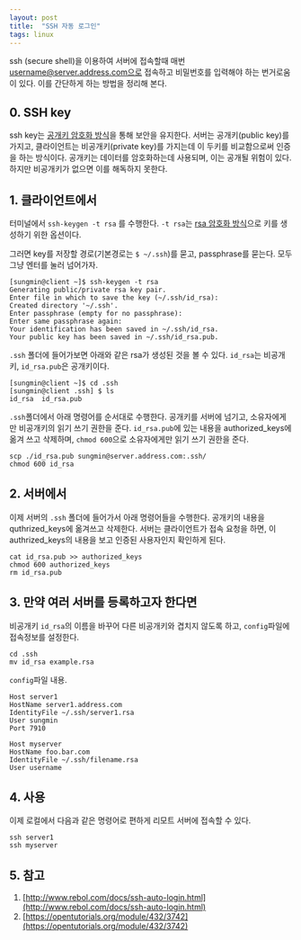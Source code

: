 ```yaml
---
layout: post
title:  "SSH 자동 로그인"
tags: linux
---
```




ssh (secure shell)을 이용하여 서버에 접속할때 매번 username@server.address.com으로 접속하고 비밀번호를 입력해야 하는 번거로움이 있다. 이를 간단하게 하는 방법을 정리해 본다.



## 0. SSH key

ssh key는 [공개키 암호화 방식](https://ko.wikipedia.org/wiki/%EA%B3%B5%EA%B0%9C_%ED%82%A4_%EC%95%94%ED%98%B8_%EB%B0%A9%EC%8B%9D)을 통해 보안을 유지한다. 서버는 공개키(public key)를 가지고, 클라이언트는 비공개키(private key)를 가지는데 이 두키를 비교함으로써 인증을 하는 방식이다. 공개키는 데이터를 암호화하는데 사용되며, 이는 공개될 위험이 있다. 하지만 비공개키가 없으면 이를 해독하지 못한다.



## 1. 클라이언트에서

터미널에서 `ssh-keygen -t rsa` 를 수행한다. `-t rsa`는 [rsa 암호화 방식](https://ko.wikipedia.org/wiki/RSA_%EC%95%94%ED%98%B8)으로 키를 생성하기 위한 옵션이다.

그러면 key를 저장할 경로(기본경로는 `$ ~/.ssh`)를 묻고, passphrase를 묻는다. 모두 그냥 엔터를 눌러 넘어가자.

```shell
[sungmin@client ~]$ ssh-keygen -t rsa
Generating public/private rsa key pair.
Enter file in which to save the key (~/.ssh/id_rsa):
Created directory '~/.ssh'.
Enter passphrase (empty for no passphrase):
Enter same passphrase again:
Your identification has been saved in ~/.ssh/id_rsa.
Your public key has been saved in ~/.ssh/id_rsa.pub.
```

`.ssh` 폴더에 들어가보면 아래와 같은 rsa가 생성된 것을 볼 수 있다. `id_rsa`는 비공개키, `id_rsa.pub`은 공개키이다.

```shell
[sungmin@client ~]$ cd .ssh
[sungmin@client .ssh] $ ls
id_rsa  id_rsa.pub
```

`.ssh`폴더에서 아래 명령어를 순서대로 수행한다. 공개키를 서버에 넘기고, 소유자에게만 비공개키의 읽기 쓰기 권한을 준다. `id_rsa.pub`에 있는 내용을 authorized_keys에 옮겨 쓰고 삭제하며, `chmod 600`으로 소유자에게만 읽기 쓰기 권한을 준다.

``` shell
scp ./id_rsa.pub sungmin@server.address.com:.ssh/
chmod 600 id_rsa
```



## 2. 서버에서

이제 서버의 `.ssh` 폴더에 들어가서 아래 명령어들을 수행한다. 공개키의 내용을 quthrized_keys에 옮겨쓰고 삭제한다. 서버는 클라이언트가 접속 요청을 하면, 이 authrized_keys의 내용을 보고 인증된 사용자인지 확인하게 된다.

```shell
cat id_rsa.pub >> authorized_keys
chmod 600 authorized_keys
rm id_rsa.pub
```



## 3. 만약 여러 서버를 등록하고자 한다면

비공개키 `id_rsa`의 이름을 바꾸어 다른 비공개키와 겹치지 않도록 하고, `config`파일에 접속정보를 설정한다.

```shell
cd .ssh
mv id_rsa example.rsa
```

`config`파일 내용.

```shell
Host server1
HostName server1.address.com
IdentityFile ~/.ssh/server1.rsa
User sungmin
Port 7910

Host myserver
HostName foo.bar.com
IdentityFile ~/.ssh/filename.rsa
User username
```



## 4. 사용

이제 로컬에서 다음과 같은 명령어로 편하게 리모트 서버에 접속할 수 있다.

```shell
ssh server1
ssh myserver
```



## 5. 참고

1. [http://www.rebol.com/docs/ssh-auto-login.html](http://www.rebol.com/docs/ssh-auto-login.html)
2. [https://opentutorials.org/module/432/3742](https://opentutorials.org/module/432/3742)


